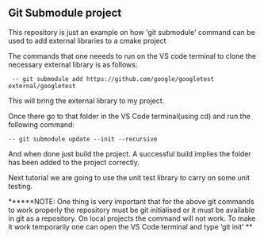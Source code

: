 ## **Git Submodule project**

This repository is just an example on how 'git submodule' command can be used to add external libraries to a cmake project 

  

The commands that one neeeds to run on the VS code terminal to clone the necessary external library is as follows: 

 	 -- git submodule add https://github.com/google/googletest external/googletest 

  

This will bring the external library to my project. 

  

Once there go to that folder in the VS Code terminal(using cd) and run the following command: 

 	-- git submodule update --init --recursive 

  

And when done just build the project. A successful build implies the folder has been added to the project correctly. 

Next tutorial we are going to use the unit test library to carry on some unit testing. 

 

******NOTE: One thing is very important that for the above git commands to work properly the repository must be git initialised or it must be available in git as a repository. On local projects the command will not work. To make it work temporarily one can open the VS Code terminal and type ‘git init’ **

 
